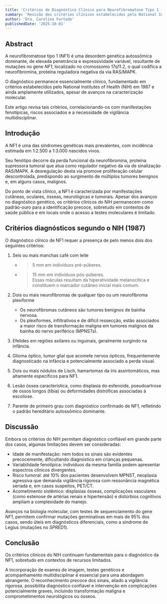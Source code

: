 ```yaml
---
title: 'Critérios de Diagnóstico Clínico para Neurofibromatose Tipo 1 (NF1)'
summary: 'Revisão dos critérios clínicos estabelecidos pelo National Institutes of Health (NIH) para o diagnóstico de NF1, correlacionando-os com aspectos genéticos, manifestações clínicas e implicações prognósticas.'
author: 'Dra. Carolina Furtado'
publishedDate: '2025-10-01'
---
```


## Abstract

A neurofibromatose tipo 1 (NF1) é uma desordem genética autossômica dominante, de elevada penetrância e expressividade variável, resultante de mutações no gene *NF1*, localizado no cromossomo 17q11.2, o qual codifica a neurofibromina, proteína reguladora negativa da via RAS/MAPK.  

O diagnóstico permanece essencialmente clínico, fundamentado em critérios estabelecidos pelo National Institutes of Health (NIH) em 1987 e ainda amplamente utilizados, apesar de avanços na caracterização molecular.  

Este artigo revisa tais critérios, correlacionando-os com manifestações fenotípicas, riscos associados e a necessidade de vigilância multidisciplinar.  

## Introdução

A NF1 é uma das síndromes genéticas mais prevalentes, com incidência estimada em 1:2.500 a 1:3.000 nascidos vivos.  

Seu fenótipo decorre da perda funcional da neurofibromina, proteína supressora tumoral que atua como regulador negativo da via de sinalização RAS/MAPK. A desregulação desta via promove proliferação celular descontrolada, predispondo ao surgimento de múltiplos tumores benignos e, em alguns casos, malignos.  

Do ponto de vista clínico, a NF1 é caracterizada por manifestações cutâneas, oculares, ósseas, neurológicas e tumorais. Apesar dos avanços no diagnóstico genético, os critérios clínicos do NIH permanecem como padrão-ouro para a identificação precoce, sobretudo em contextos de saúde pública e em locais onde o acesso a testes moleculares é limitado.  

## Critérios diagnósticos segundo o NIH (1987)

O diagnóstico clínico de NF1 requer a presença de pelo menos dois dos seguintes critérios:  

1. Seis ou mais manchas café com leite  
   - >5 mm em indivíduos pré-púberes.  
   - >15 mm em indivíduos pós-púberes.  
   Essas máculas resultam da hiperatividade melanocítica e constituem o marcador cutâneo inicial mais comum.  

2. Dois ou mais neurofibromas de qualquer tipo ou um neurofibroma plexiforme  
   - Os neurofibromas cutâneos são tumores benignos de bainha nervosa.  
   - Os plexiformes, infiltrativos e de difícil ressecção, estão associados a maior risco de transformação maligna em tumores malignos da bainha do nervo periférico (MPNSTs).  

3. Efelides em regiões axilares ou inguinais, geralmente surgindo na infância.  

4. Glioma óptico, tumor glial que acomete nervos ópticos, frequentemente diagnosticado na infância e potencialmente associado a perda visual.  

5. Dois ou mais nódulos de Lisch, hamartomas da íris assintomáticos, mas altamente específicos para NF1.  

6. Lesão óssea característica, como displasia do esfenoide, pseudoartrose de ossos longos (tíbia) ou deformidades distróficas associadas à escoliose.  

7. Parente de primeiro grau com diagnóstico confirmado de NF1, refletindo o padrão hereditário autossômico dominante.  

## Discussão

Embora os critérios do NIH permitam diagnóstico confiável em grande parte dos casos, algumas limitações devem ser consideradas:  

- Idade de manifestação: nem todos os sinais são evidentes precocemente, dificultando diagnóstico em crianças pequenas.  
- Variabilidade fenotípica: indivíduos da mesma família podem apresentar espectros clínicos divergentes.  
- Risco tumoral: até 10% dos pacientes desenvolvem MPNST, neoplasia agressiva que demanda vigilância rigorosa com ressonância magnética seriada e, em casos suspeitos, PET/CT.  
- Acometimento sistêmico: displasias ósseas, complicações vasculares (como estenose de artérias renais e hipertensão) e distúrbios cognitivos ampliam a complexidade do manejo.  

Avanços na biologia molecular, com testes de sequenciamento do gene *NF1*, permitem confirmar mutações germinativas em mais de 95% dos casos, sendo úteis em diagnósticos diferenciais, como a síndrome de Legius (mutações no *SPRED1*).  

## Conclusão

Os critérios clínicos do NIH continuam fundamentais para o diagnóstico da NF1, sobretudo em contextos de recursos limitados.  

A incorporação de exames de imagem, testes genéticos e acompanhamento multidisciplinar é essencial para uma abordagem abrangente. O reconhecimento precoce dos sinais, aliado a vigilância rigorosa, possibilita diagnóstico confiável e intervenção em complicações potencialmente graves, incluindo transformação maligna e comprometimentos neurológicos ou ósseos.
